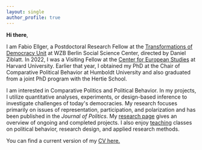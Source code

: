 ```yaml
---
layout: single
author_profile: true
---
```


**Hi there**, 

I am Fabio Ellger, a Postdoctoral Research Fellow at the [Transformations of Democracy Unit](https://www.wzb.eu/en/research/dynamics-of-political-systems/transformations-of-democracy) at WZB Berlin Social Science Center, directed by Daniel Ziblatt. In 2022, I was a Visiting Fellow at the [Center for European Studies](https://ces.fas.harvard.edu/people/fabio-ellger) at Harvard University. Earlier that year, I obtained my PhD at the Chair of Comparative Political Behavior at Humboldt University and also graduated from a joint PhD program with the Hertie School.

I am interested in Comparative Politics and Political Behavior. In my projects, I utilize quantitative analyses, experiments, or design-based inference to investigate challenges of today's democracies. My research focuses primarily on issues of representation, participation, and polarization and has been published in the _Journal of Politics_. My [research page](/research/) gives an overview of ongoing and completed projects. I also enjoy [teaching](/teaching/) classes on political behavior, research design, and applied research methods.

You can find a current version of my [CV here.](https://www.fabioellger.com/assets/docs/CV_Ellger.pdf)
